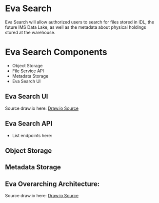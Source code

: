 # Eva Search

Eva Search will allow authorized users to search for files stored in IDL, the future IMS Data Lake, as well as the metadata about physical holdings stored at the warehouse.

# Eva Search Components

- Object Storage
- File Service API
- Metadata Storage
- Eva Search UI

## Eva Search UI

Source draw.io
here: [Draw.io Source](https://app.diagrams.net/#HRMSLowside%2Frmslow%2Fmaster%2FDrawings%2FEva%2FSearch%2FEva%20Search.drawio)

## Eva Search API

- List endpoints here:

## Object Storage


## Metadata Storage


## Eva Overarching Architecture:

Source draw.io
here: [Draw.io Source](https://app.diagrams.net/#HRMSLowside%2Frmslow%2Fmaster%2FDrawings%2FEva%2FArchitecture%2FMainArchitecture.drawio)

